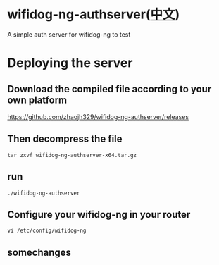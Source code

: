 # wifidog-ng-authserver([中文](/README_ZH.md))
A simple auth server for wifidog-ng to test

# Deploying the server
## Download the compiled file according to your own platform

https://github.com/zhaojh329/wifidog-ng-authserver/releases

## Then decompress the file

    tar zxvf wifidog-ng-authserver-x64.tar.gz

## run

    ./wifidog-ng-authserver

## Configure your wifidog-ng in your router

	vi /etc/config/wifidog-ng

## somechanges
